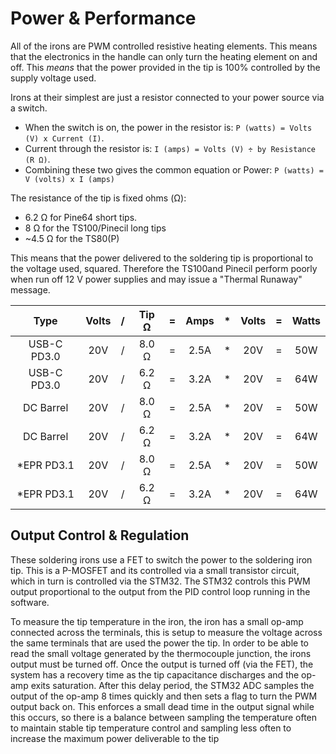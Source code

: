 # Power & Performance

All of the irons are PWM controlled resistive heating elements.
This means that the electronics in the handle can only turn the heating element on and off.
This *means* that the power provided in the tip is 100% controlled by the supply voltage used.

Irons at their simplest are just a resistor connected to your power source via a switch.

- When the switch is on, the power in the resistor is: `P (watts) = Volts (V) x Current (I)`.
- Current through the resistor is:  `I (amps) = Volts (V) ÷ by Resistance (R Ω)`.
- Combining these two gives the common equation or Power:  `P (watts) = V (volts) x I (amps)`

The resistance of the tip is fixed ohms (Ω):
- 6.2 Ω for Pine64 short tips.
- 8 Ω for the TS100/Pinecil long tips
- ~4.5 Ω for the TS80(P)
  

This means that the power delivered to the soldering tip is proportional to the voltage used, squared.
Therefore the TS100and Pinecil perform poorly when run off 12 V power supplies and may issue a "Thermal Runaway" message.


| Type         | Volts| / | Tip Ω | = | Amps | * | Volts | = | Watts |
| :----------: | :--: |:-:| :---: |:-:| :---:|:-:| :---: |:-:|:-----:|
| USB-C PD3.0  | 20V  | / | 8.0 Ω | = | 2.5A | * |  20V  | = |  50W  |
| USB-C PD3.0  | 20V  | / | 6.2 Ω | = | 3.2A | * |  20V  | = |  64W  |
| DC Barrel    | 20V  | / | 8.0 Ω | = | 2.5A | * |  20V  | = |  50W  |
| DC Barrel    | 20V  | / | 6.2 Ω | = | 3.2A | * |  20V  | = |  64W  |
| \*EPR PD3.1  | 20V  | / | 8.0 Ω | = | 2.5A | * |  20V  | = |  50W  |
| \*EPR PD3.1  | 20V  | / | 6.2 Ω | = | 3.2A | * |  20V  | = |  64W  |



## Output Control & Regulation

These soldering irons use a FET to switch the power to the soldering iron tip. This is a P-MOSFET and its controlled via a small transistor circuit, which in turn is controlled via the STM32. The STM32 controls this PWM output proportional to the output from the PID control loop running in the software.

To measure the tip temperature in the iron, the iron has a small op-amp connected across the terminals, this is setup to measure the voltage across the same terminals that are used the power the tip. In order to be able to read the small voltage generated by the thermocouple junction, the irons output must be turned off.
Once the output is turned off (via the FET), the system has a recovery time as the tip capacitance discharges and the op-amp exits saturation. After this delay period, the STM32 ADC samples the output of the op-amp 8 times quickly and then sets a flag to turn the PWM output back on.
This enforces a small dead time in the output signal while this occurs, so there is a balance between sampling the temperature often to maintain stable tip temperature control and sampling less often to increase the maximum power deliverable to the tip


